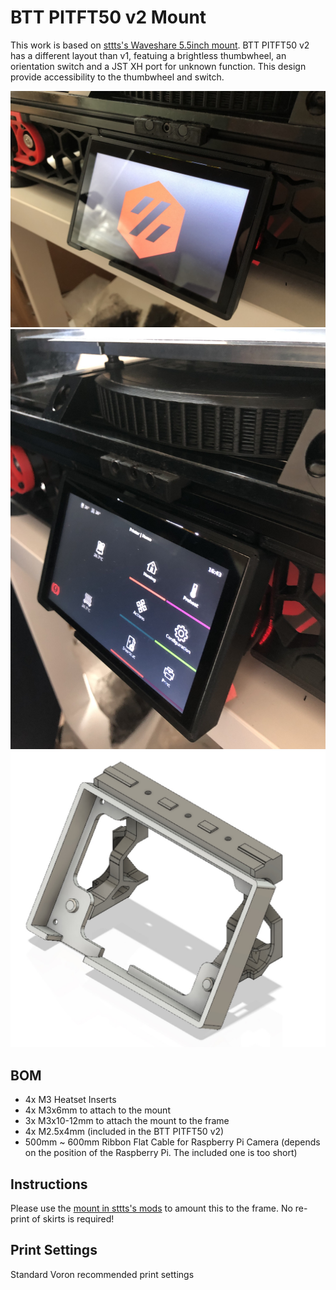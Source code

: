 # BTT PITFT50 v2 Mount

This work is based on [sttts's Waveshare 5.5inch mount](../../sttts/Waveshare-5.5-inch-HDMI-AMOLED). BTT PITFT50 v2 has a different layout than v1, featuing a brightless thumbwheel, an orientation switch and a JST XH port for unknown function. This design provide accessibility to the thumbwheel and switch.

![Test](images/IMG_6447.jpg)
![Test](images/IMG_6451.jpg)
![Test](images/f360.jpg)

## BOM

- 4x M3 Heatset Inserts
- 4x M3x6mm to attach to the mount
- 3x M3x10-12mm to attach the mount to the frame
- 4x M2.5x4mm (included in the BTT PITFT50 v2)
- 500mm ~ 600mm Ribbon Flat Cable for Raspberry Pi Camera (depends on the position of the Raspberry Pi. The included one is too short)

## Instructions

Please use the [mount in sttts's mods](../../sttts/Waveshare-5.5-inch-HDMI-AMOLED/STLs/Voron-2.4-Mount-Generisch-v6.stl) to amount this to the frame. No re-print of skirts is required!

## Print Settings

Standard Voron recommended print settings
